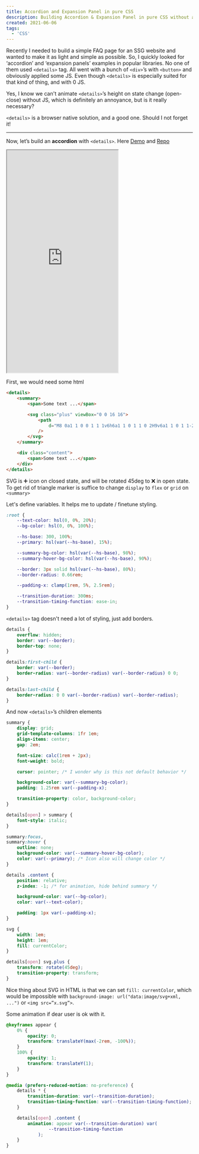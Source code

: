 ```yaml
---
title: Accordion and Expansion Panel in pure CSS
description: Building Accordion & Expansion Panel in pure CSS without any JS using <details>
created: 2021-06-06
tags:
  - 'CSS'
---
```


Recently I needed to build a simple FAQ page for an SSG website and wanted to make it as light and simple as possible. So, I quickly looked for ‘accordion’ and ‘expansion panels’ examples in popular libraries. No one of them used `<details>` tag. All went with a bunch of `<div>`’s with `<button>` and obviously applied some JS. Even though `<details>` is especially suited for that kind of thing, and with 0 JS.

Yes, I know we can't animate `<details>`’s height on state change (open-close) without JS, which is definitely an annoyance, but is it really necessary?

`<details>` is a browser native solution, and a good one. Should I not forget it!

---

Now, let’s build an **accordion** with `<details>`. Here [Demo](https://diogenesofweb.github.io/demo-accordion-expantion/) and [Repo](https://github.com/diogenesofweb/demo-accordion-expantion)

<iframe src="https://diogenesofweb.github.io/demo-accordion-expantion/"
        title="Demo: Accordion and Expansion Panel" 
        width="300" height="600">
</iframe>

First, we would need some html

```html
<details>
	<summary>
		<span>Some text ...</span>

		<svg class="plus" viewBox="0 0 16 16">
			<path
				d="M8 0a1 1 0 0 1 1 1v6h6a1 1 0 1 1 0 2H9v6a1 1 0 1 1-2 0V9H1a1 1 0 0 1 0-2h6V1a1 1 0 0 1 1-1z"
			/>
		</svg>
	</summary>

	<div class="content">
		<span>Some text ...</span>
	</div>
</details>
```

SVG is ➕ icon on closed state, and will be rotated 45deg to ❌ in open state.\
To get rid of triangle marker is suffice to change `display` to `flex` or `grid` on `<summary>`

Let's define variables. It helps me to update / finetune styling.

```css
:root {
	--text-color: hsl(0, 0%, 20%);
	--bg-color: hsl(0, 0%, 100%);

	--hs-base: 300, 100%;
	--primary: hsl(var(--hs-base), 15%);

	--summary-bg-color: hsl(var(--hs-base), 98%);
	--summary-hover-bg-color: hsl(var(--hs-base), 90%);

	--border: 3px solid hsl(var(--hs-base), 80%);
	--border-radius: 0.66rem;

	--padding-x: clamp(1rem, 5%, 2.5rem);

	--transition-duration: 300ms;
	--transition-timing-function: ease-in;
}
```

`<details>` tag doesn't need a lot of styling, just add borders.

```css
details {
	overflow: hidden;
	border: var(--border);
	border-top: none;
}

details:first-child {
	border: var(--border);
	border-radius: var(--border-radius) var(--border-radius) 0 0;
}

details:last-child {
	border-radius: 0 0 var(--border-radius) var(--border-radius);
}
```

And now `<details>`’s children elements

```css
summary {
	display: grid;
	grid-template-columns: 1fr 1em;
	align-items: center;
	gap: 2em;

	font-size: calc(1rem + 2px);
	font-weight: bold;

	cursor: pointer; /* I wonder why is this not default behavior */

	background-color: var(--summary-bg-color);
	padding: 1.25rem var(--padding-x);

	transition-property: color, background-color;
}

details[open] > summary {
	font-style: italic;
}

summary:focus,
summary:hover {
	outline: none;
	background-color: var(--summary-hover-bg-color);
	color: var(--primary); /* Icon also will change color */
}

details .content {
	position: relative;
	z-index: -1; /* for animation, hide behind summary */

	background-color: var(--bg-color);
	color: var(--text-color);

	padding: 1px var(--padding-x);
}

svg {
	width: 1em;
	height: 1em;
	fill: currentColor;
}

details[open] svg.plus {
	transform: rotate(45deg);
	transition-property: transform;
}
```

Nice thing about SVG in HTML is that we can set `fill: currentColor`, which would be impossible with `background-image: url("data:image/svg+xml, ...")` or `<img src=”x.svg”>`.

Some animation if dear user is ok with it.

```css
@keyframes appear {
	0% {
		opacity: 0;
		transform: translateY(max(-2rem, -100%));
	}
	100% {
		opacity: 1;
		transform: translateY(1);
	}
}

@media (prefers-reduced-motion: no-preference) {
	details * {
		transition-duration: var(--transition-duration);
		transition-timing-function: var(--transition-timing-function);
	}

	details[open] .content {
		animation: appear var(--transition-duration) var(
				--transition-timing-function
			);
	}
}
```
